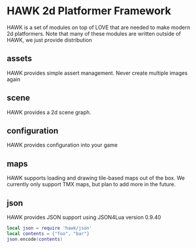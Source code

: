 # HAWK 2d Platformer Framework

HAWK is a set of modules on top of LOVE that are needed to make modern 2d
platformers. Note that many of these modules are written outside of HAWK, we
just provide distribution


## assets

HAWK provides simple assert management. Never create multiple images again

## scene

HAWK provides a 2d scene graph.

## configuration

HAWK provides configuration into your game

## maps

HAWK supports loading and drawing tile-based maps out of the box. We currently
only support TMX maps, but plan to add more in the future.

## json

HAWK provides JSON support using JSON4Lua version 0.9.40

```lua
local json = require 'hawk/json'
local contents = {"foo", "bar"}
json.encode(contents)
```

